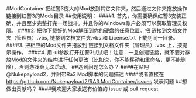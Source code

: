 #ModContainer
把红警3庞大的Mod放到其它文件夹，然后通过文件夹拖放操作链接到红警3的Mods目录
##使用说明：
####1. 首先，你需要确保红警3安装正确，并且至少完整打完一场战斗。并且你的Windows账户必须可以获取管理员权限。
####2. 把你下载好的Mod解压到你的硬盘的任意位置。把 链接到文档文件夹（管理员）.vbs, 链接到文档文件夹.vbs 和 License.txt 下载到同一目录。
####3. 把相应的Mod文件夹拖放到 链接到文档文件夹（管理员）.vbs 上，按提示操作。
####4. 用-ui参数打开红警3试试吧！注意：一旦创建链接，就不要对存放Mod的文件夹的结构进行任何更改（比如说，你不能移动和重命名，更不能删除），否则游戏会无法启动。
##遇到问题怎么办？
####在贴吧@Nukepayload2，并附带Ra3 Mod脚本的问题描述
####或者直接在 https://github.com/Nukepayload2/RA3.ModContainer/issues 发表问题
##想做出贡献吗？
####我欢迎大家发送有价值的 issue 或 pull request
